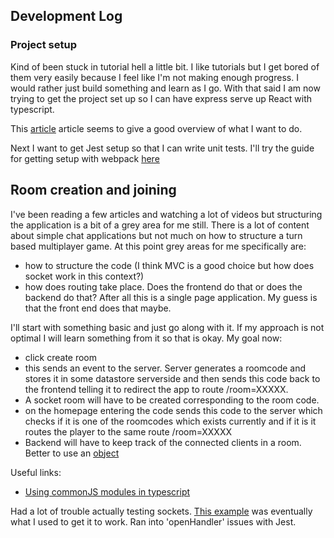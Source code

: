 ## Development Log

### Project setup 

Kind of been stuck in tutorial hell a little bit. I like tutorials but I get bored of them very easily because I feel like I'm not making enough progress. I would rather just build something and learn as I go. With that said I am now trying to get the project set up so I can have express serve up React with typescript. 

This [article](https://nils-mehlhorn.de/posts/typescript-nodejs-react-ssr) article seems to give a good overview of what I want to do. 

Next I want to get Jest setup so that I can write unit tests. I'll try the guide for getting setup with webpack [here](https://jestjs.io/docs/webpack)

## Room creation and joining

I've been reading a few articles and watching a lot of videos but structuring the application is a bit of a grey area for me still. There is a lot of content about simple chat applications but not much on how to structure a turn based multiplayer game. At this point grey areas for me specifically are:
- how to structure the code (I think MVC is a good choice but how does socket work in this context?)
- how does routing take place. Does the frontend do that or does the backend do that? After all this is a single page application. My guess is that the front end does that maybe.

I'll start with something basic and just go along with it. If my approach is not optimal I will learn something from it so that is okay. My goal now: 

- click create room
- this sends an event to the server. Server generates a roomcode and stores it in some datastore serverside and then sends this code back to the frontend telling it to redirect the app to route /room=XXXXX.
- A socket room will have to be created corresponding to the room code.
- on the homepage entering the code sends this code to the server which checks if it is one of the roomcodes which exists currently and if it is it routes the player to the same route /room=XXXXX
- Backend will have to keep track of the connected clients in a room. Better to use an [object](https://stackoverflow.com/questions/63038016/most-efficient-way-to-store-and-access-list-of-clients-in-sockets-io-node-js)


Useful links:
- [Using commonJS modules in typescript](https://medium.com/@steveruiz/using-a-javascript-library-without-type-declarations-in-a-typescript-project-3643490015f3)

Had a lot of trouble actually testing sockets. [This example](https://socket.io/docs/v4/testing/) was eventually what I used to get it to work. Ran into 'openHandler' issues with Jest. 

